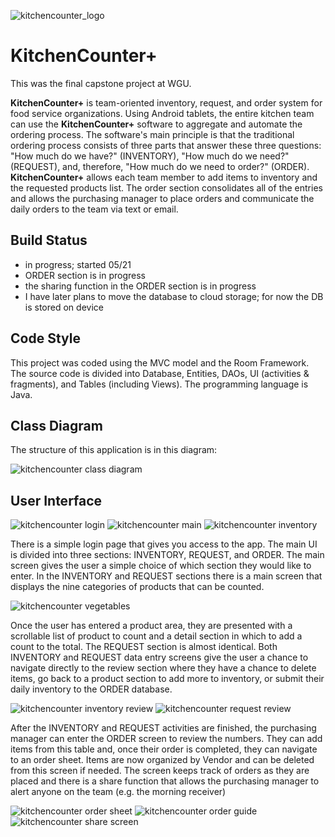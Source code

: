 
![kitchencounter_logo](images/kc+_logo.png) 
# KitchenCounter+
This was the final capstone project at WGU. 

**KitchenCounter+** is team-oriented inventory, request, and order system for food 
service organizations. Using Android tablets, the entire kitchen team can use 
the **KitchenCounter+** software to aggregate and automate the ordering process. 
The software's main principle is that the traditional ordering process consists of 
three parts that answer these three questions: "How much do we have?" (INVENTORY), 
"How much do we need?" (REQUEST), and, therefore, "How much do we need to order?" 
(ORDER). **KitchenCounter+** allows each team member to add items to inventory and 
the requested products list. The order section consolidates all of the entries and allows 
the purchasing manager to place orders and communicate the daily orders to the team via 
text or email.

## Build Status
- in progress; started 05/21
- ORDER section is in progress
- the sharing function in the ORDER section is in progress
- I have later plans to move the database to cloud storage; for now the DB is stored on device

## Code Style
This project was coded using the MVC model and the Room Framework. The 
source code is divided into Database, Entities, DAOs, UI (activities & fragments),
and Tables (including Views). The programming language is Java.

## Class Diagram
The structure of this application is in this diagram:

![kitchencounter class diagram](images/kc_classdiagram.png)

## User Interface
![kitchencounter login](images/kc_login.png)  ![kitchencounter main](images/kc_main.png)  ![kitchencounter inventory](images/kc_inventory.png)

There is a simple login page that gives you access to the app. The main UI is divided into 
three sections: INVENTORY, REQUEST, and ORDER. The main screen gives the user a simple choice
of which section they would like to enter. In the INVENTORY and REQUEST sections there is a 
main screen that displays the nine categories of products that can be counted. 

![kitchencounter vegetables](images/kc_vegetable.png)

Once the user has entered a product area, they are presented with a scrollable list of product
to count and a detail section in which to add a count to the total. The REQUEST section is
almost identical. Both INVENTORY and REQUEST data entry screens give the user a chance to 
navigate directly to the review section where they have a chance to delete items, go back to a 
product section to add more to inventory, or submit their daily inventory to the ORDER database.

![kitchencounter inventory review](images/kc_inv_review.png) ![kitchencounter request review](images/kc_req_review.png)

After the INVENTORY and REQUEST activities are finished, the purchasing manager can enter the ORDER 
screen to review the numbers. They can add items from this table and, once their order is completed,
they can navigate to an order sheet. Items are now organized by Vendor and can be deleted from this screen 
if needed. The screen keeps track of orders as they are placed and there is a share function that
allows the purchasing manager to alert anyone on the team (e.g. the morning receiver)

![kitchencounter order sheet](images/kc_order.png) ![kitchencounter order guide](images/kc_ordersheet.png) ![kitchencounter share screen](images/kc_share.png)






